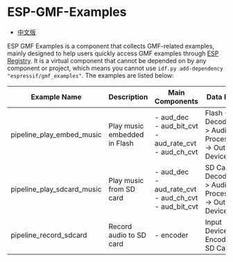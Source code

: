 # ESP-GMF-Examples

- [中文版](./README_CN.md)

ESP GMF Examples is a component that collects GMF-related examples, mainly designed to help users quickly access GMF examples through [ESP Registry](https://components.espressif.com/). It is a virtual component that cannot be depended on by any component or project, which means you cannot use `idf.py add-dependency "espressif/gmf_examples"`. The examples are listed below:

| Example Name | Description | Main Components | Data Flow |
|---------|---------|---------|---------|
| pipeline_play_embed_music | Play music embedded in Flash | - aud_dec<br>- aud_bit_cvt<br>- aud_rate_cvt<br>- aud_ch_cvt | Flash -> Decoder -> Audio Processing -> Output Device |
| pipeline_play_sdcard_music | Play music from SD card | - aud_dec<br>- aud_rate_cvt<br>- aud_ch_cvt<br>- aud_bit_cvt | SD Card -> Decoder -> Audio Processing -> Output Device |
| pipeline_record_sdcard | Record audio to SD card | - encoder | Input Device -> Encoder -> SD Card |
